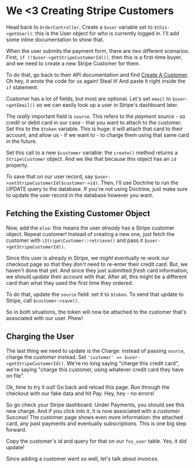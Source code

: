 # We <3 Creating Stripe Customers

Head back to `OrderController`. Create a `$user` variable set to `$this->getUser()`:
this is the User object for *who* is currently logged in. I'll add some inline documentation
to show that.

When the user submits the payment form, there are *two* different scenarios. First,
`if (!$user->getStripeCustomerId())`, then this is a first-time buyer, and we need
to create a new Stripe Customer for them.

To do that, go back to their API documentation and find [Create A Customer](https://stripe.com/docs/api#create_customer).
Oh hey, it wrote the code for us again! Steal it! And paste it right inside the
`if` statement. 

Customer has a lot of fields, but most are optional. Let's set `email` to
`$user->getEmail()` so we can easily look up a user in Stripe's dashboard later.

The *really* important field is `source`. This refers to the *payment source* -
so credit or debit card in our case - that you want to attach to the customer. Set
this to the `$token` variable. This is huge: it will attach that card to their account,
and allow us - if we want to - to charge them using that same card in the future.

Set this call to a new `$customer` variable: the  `create()` method returns a
`Stripe\Customer` object. And we like that because *this* object has an `id` property.

To save that on our user record, say `$user->setStripeCustomerId($customer->id)`.
Then, I'll use Doctrine to run the UPDATE query to the database. If you're not using
Doctrine, just make sure to update the user record in the database however you want.

## Fetching the Existing Customer Object

Now, add the `else`: this means the user *already* has a Stripe customer object.
Repeat customer! Instead of creating a new one, just fetch the customer with
`\Stripe\Customer::retrieve()` and pass it `$user->getStripeCustomerId()`.

Since this user is already in Stripe, we *might* eventually re-work our checkout
page so that they *don't* need to re-enter their credit card. But, we haven't done
that yet. And since they just submitted *fresh* card information, we should *update*
their account with that. After all, this might be a different card than what they used
the first time they ordered.

To do that, update the `source` field: set it to `$token`. To send that update to
Stripe, call `$customer->save()`.

So in *both* situations, the token will now be attached to the customer that's associated
with our user. Phew!

## Charging the User

The last thing we need to update is the Charge: instead of passing `source`, charge
the *customer* instead. Set `'customer' => $user->getStripeCustomerId()`. We're no
long saying "charge this credit card", we're saying "charge this customer, using
whatever credit card they have on file".

Ok, time to try it out! Go back and reload this page. Run through the checkout with
our fake data and hit Pay. Hey, hey - no errors!

So go check your Stripe dashboard. Under Payments, you should see this new charge.
And if you click into it, it is now associated with a *customer*. Success! The customer
page shows even more information: the attached card, any past payments and eventually
subscriptions. This is one big step forward.

Copy the customer's id and query for that on our `fos_user` table. Yes, it *did*
update!

Since adding a customer went so well, let's talk about *invoices*.
